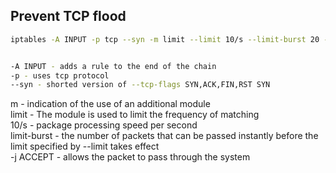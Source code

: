 ## Prevent TCP flood

```bash
iptables -A INPUT -p tcp --syn -m limit --limit 10/s --limit-burst 20 -j ACCEPT


-A INPUT - adds a rule to the end of the chain 
-p - uses tcp protocol 
--syn - shorted version of --tcp-flags SYN,ACK,FIN,RST SYN 
```

m - indication of the use of an additional module \
limit - The module is used to limit the frequency of matching \
10/s - package processing speed per second  \
limit-burst - the number of packets that can be passed instantly before the limit specified by --limit takes effect \
-j ACCEPT - allows the packet to pass through the system 
